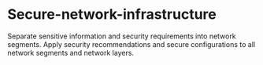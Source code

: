 # Secure-network-infrastructure
Separate sensitive information and security requirements into network segments.
Apply security recommendations and secure configurations to all network segments and network layers.
